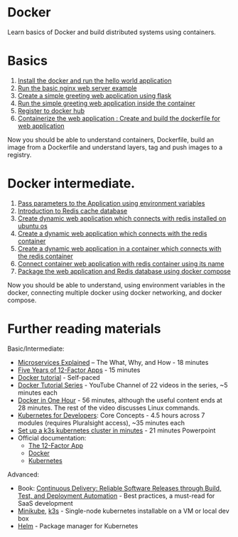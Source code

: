 # Docker
Learn basics of Docker and build distributed systems using containers.

# Basics
1. [Install the docker and run the hello world application](https://github.com/ShrddhaRana/DockerBasics/blob/main/Install%20the%20docker%20and%20run%20the%20hello%20world%20application.md)
2. [Run the basic nginx web server example](https://github.com/ShrddhaRana/DockerBasics/blob/main/Run%20the%20basic%20nginx%20web%20server.md)
4. [Create a simple greeting web application using flask](https://github.com/ShrddhaRana/DockerBasics/blob/main/Create%20a%20simple%20greeting%20web%20application%20using%20flask.md)
5. [Run the simple greeting web application inside the container](https://github.com/ShrddhaRana/DockerBasics/blob/main/Run%20the%20simple%20greeting%20web%20application%20inside%20the%20container.md)
6. [Register to docker hub](https://github.com/ShrddhaRana/DockerBasics/blob/main/Register%20to%20DockerHub.md)
7. [Containerize the web application : Create and build the dockerfile for web application](https://github.com/ShrddhaRana/DockerBasics/blob/main/Create%20and%20build%20the%20dockerfile%20for%20web%20application.md)

Now you should be able to understand containers, Dockerfile, build an image from a Dockerfile and understand layers, tag and push images to a registry.

# Docker intermediate.
1. [Pass parameters to the Application using environment variables](https://github.com/ShrddhaRana/DockerBasics/blob/main/Pass%20parameters%20to%20the%20Application%20using%20environment%20variables.md)
2. [Introduction to Redis cache database](https://github.com/ShrddhaRana/DockerBasics/blob/main/Introduction%20to%20Redis%20cache%20database.md)
3. [Create dynamic web application which connects with redis installed on ubuntu os](https://github.com/ShrddhaRana/DockerBasics/blob/main/Create%20dynamic%20web%20application%20which%20connects%20with%20redis%20installed%20on%20ubuntu%20os.md)
4. [Create a dynamic web application which connects with the redis container](https://github.com/ShrddhaRana/DockerBasics/blob/main/Create%20a%20dynamic%20web%20application%20which%20connects%20with%20the%20redis%20container.md)
5. [Create a dynamic web application in a container which connects with the redis container](https://github.com/ShrddhaRana/DockerBasics/blob/main/Create%20a%20dynamic%20web%20application%20in%20a%20container%20which%20connects%20with%20the%20redis%20container.md)
6. [Connect container web application with redis container using its name](https://github.com/ShrddhaRana/DockerBasics/blob/main/Connect%20container%20web%20application%20with%20redis%20container%20using%20its%20name.md)
7. [Package the web application and Redis database using docker compose]()

Now you should be able to understand, using environment variables in the docker, connecting multiple docker using  docker networking, and  docker compose.


# Further reading materials

Basic/Intermediate:

- [Microservices Explained](https://www.youtube.com/watch?v=rv4LlmLmVWk) – The What, Why, and How - 18 minutes
- [Five Years of 12-Factor Apps](https://www.youtube.com/watch?v=jufe_sHejXc) - 15 minutes
- [Docker tutorial](https://docker-curriculum.com/) - Self-paced
- [Docker Tutorial Series](https://www.youtube.com/playlist?list=PLYxzS__5yYQlzv9_z1eZmZY8dzMlQFbaH)  - YouTube Channel of 22 videos in the series, ~5 minutes each
- [Docker in One Hour](https://www.youtube.com/watch?v=pTFZFxd4hOI) - 56 minutes, although the useful content ends at 28 minutes.  The rest of the video discusses Linux commands.
- [Kubernetes for Developers](https://www.pluralsight.com/courses/kubernetes-developers-core-concepts): Core Concepts - 4.5 hours across 7 modules (requires Pluralsight access), ~35 minutes each
- [Set up a k3s kubernetes cluster in minutes](https://www.youtube.com/watch?v=1hwGdey7iUU) - 21 minutes
Powerpoint
- Official documentation:
    - [The 12-Factor App](https://12factor.net/)
    - [Docker](https://docs.docker.com/)
    - [Kubernetes](https://kubernetes.io/docs/home/)

Advanced:
- Book:  [Continuous Delivery: Reliable Software Releases through Build, Test, and Deployment Automation](https://www.amazon.com/Continuous-Delivery-Deployment-Automation-Addison-Wesley/dp/0321601912) - Best practices, a must-read for SaaS development
- [Minikube](https://minikube.sigs.k8s.io/docs/), [k3s](https://k3s.io/) - Single-node kubernetes installable on a VM or local dev box
- [Helm](https://helm.sh/) - Package manager for Kubernetes



